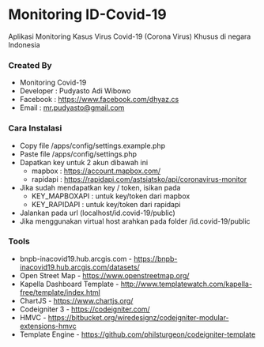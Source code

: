 # Monitoring ID-Covid-19
Aplikasi Monitoring Kasus Virus Covid-19 (Corona Virus) Khusus di negara Indonesia

### Created By ###

* Monitoring Covid-19
* Developer       : 	Pudyasto Adi Wibowo
* Facebook        : 	https://www.facebook.com/dhyaz.cs
* Email           : 	mr.pudyasto@gmail.com

### Cara Instalasi ###

* Copy file /apps/config/settings.example.php
* Paste file /apps/config/settings.php
* Dapatkan key untuk 2 akun dibawah ini
  - mapbox : https://account.mapbox.com/
  - rapidapi : https://rapidapi.com/astsiatsko/api/coronavirus-monitor
* Jika sudah mendapatkan key / token, isikan pada
  - KEY_MAPBOXAPI : untuk key/token dari mapbox
  - KEY_RAPIDAPI : untuk key/token dari rapidapi
* Jalankan pada url (localhost/id.covid-19/public)
* Jika menggunakan virtual host arahkan pada folder /id.covid-19/public

### Tools ###

* bnpb-inacovid19.hub.arcgis.com - https://bnpb-inacovid19.hub.arcgis.com/datasets/
* Open Street Map - https://www.openstreetmap.org/
* Kapella Dashboard Template - http://www.templatewatch.com/kapella-free/template/index.html
* ChartJS - https://www.chartjs.org/
* Codeigniter 3 - https://codeigniter.com/
* HMVC - https://bitbucket.org/wiredesignz/codeigniter-modular-extensions-hmvc
* Template Engine - https://github.com/philsturgeon/codeigniter-template

